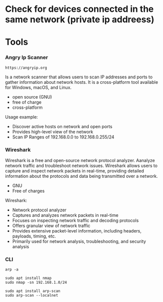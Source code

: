 # Check for devices connected in the same network (private ip addreess)

# Tools

### Angry Ip Scanner

```
https://angryip.org
```

Is a network scanner that allows users to scan IP addresses and ports to gather information about network hosts. It is a cross-platform tool available for Windows, macOS, and Linux.

- open source (GNU)
- free of charge
- cross-platform

Usage example:

- Discover active hosts on network and open ports
- Provides high-level view of the network
- Scan IP Ranges of 192.168.0.0 to 192.168.0.255/24

### Wireshark

Wireshark is a free and open-source network protocol analyzer. Aanalyze network traffic and troubleshoot network issues. Wireshark allows users to capture and inspect network packets in real-time, providing detailed information about the protocols and data being transmitted over a network.

- GNU
- Free of charges

Wireshark:

- Network protocol analyzer
- Captures and analyzes network packets in real-time
- Focuses on inspecting network traffic and decoding protocols
- Offers granular view of network traffic
- Provides extensive packet-level information, including headers, payloads, timing, etc.
- Primarily used for network analysis, troubleshooting, and security analysis

### CLI

```
arp -a

```

```
sudo apt install nmap
sudo nmap -sn 192.168.1.0/24
```

```
sudo apt install arp-scan
sudo arp-scan --localnet
```
